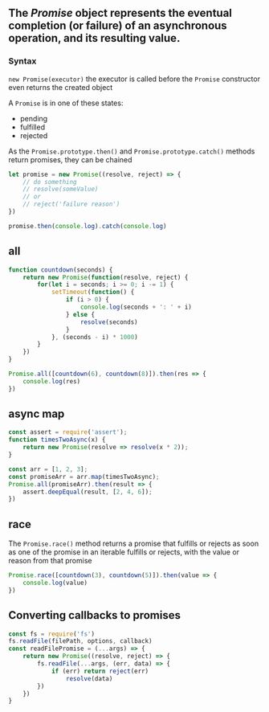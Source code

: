 ## The *Promise* object represents the eventual completion (or failure) of an asynchronous operation, and its resulting value.

### Syntax
`new Promise(executor)`
the executor is called before the `Promise` constructor even returns the created object

A `Promise` is in one of these states:
* pending
* fulfilled
* rejected

As the `Promise.prototype.then()` and `Promise.prototype.catch()` methods return promises, they can be chained

```js
let promise = new Promise((resolve, reject) => {
    // do something
    // resolve(someValue)
    // or
    // reject('failure reason')
})

promise.then(console.log).catch(console.log)
```

## all
```js
function countdown(seconds) {
    return new Promise(function(resolve, reject) {
        for(let i = seconds; i >= 0; i -= 1) {
            setTimeout(function() {
                if (i > 0) {
                    console.log(seconds + ': ' + i)
                } else {
                    resolve(seconds)
                }
            }, (seconds - i) * 1000)
        }
    })
}

Promise.all([countdown(6), countdown(8)]).then(res => {
    console.log(res)
})
```

## async map
```js
const assert = require('assert');
function timesTwoAsync(x) {
    return new Promise(resolve => resolve(x * 2));
}

const arr = [1, 2, 3];
const promiseArr = arr.map(timesTwoAsync);
Promise.all(promiseArr).then(result => {
    assert.deepEqual(result, [2, 4, 6]);
})
```

## race
The `Promise.race()` method returns a promise that fulfills or rejects 
as soon as one of the promise in an iterable fulfills or rejects, with the value
or reason from that promise

```js
Promise.race([countdown(3), countdown(5)]).then(value => {
    console.log(value)
})
```

## Converting callbacks to promises
```js
const fs = require('fs')
fs.readFile(filePath, options, callback)
const readFilePromise = (...args) => {
    return new Promise((resolve, reject) => {
        fs.readFile(...args, (err, data) => {
            if (err) return reject(err)
                resolve(data)
        })
    })
}
```
